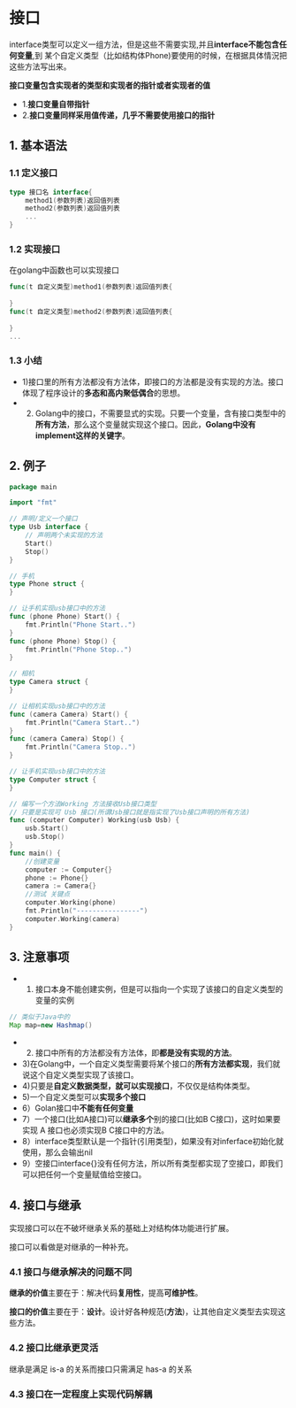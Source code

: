 # 接口

interface类型可以定义一组方法，但是这些不需要实现,并且**interface不能包含任何变量**,到 某个自定义类型（比如结构体Phone)要使用的时候，在根据具体情況把这些方法写出来。

**接口变量包含实现者的类型和实现者的指针或者实现者的值**

* 1.**接口变量自带指针**
* 2.**接口变量同样采用值传递，几乎不需要使用接口的指针**

## 1. 基本语法

### 1.1 定义接口

```go
type 接口名 interface{
    method1(参数列表)返回值列表
    method2(参数列表)返回值列表
    ...
}
```

### 1.2 实现接口

在golang中函数也可以实现接口

```go
func(t 自定义类型)method1(参数列表)返回值列表{
    
}
func(t 自定义类型)method2(参数列表)返回值列表{
    
}
...
```

### 1.3 小结

* 1)接口里的所有方法都没有方法体，即接口的方法都是没有实现的方法。接口体现了程序设计的**多态和高内聚低偶合**的思想。
* 2) Golang中的接口，不需要显式的实现。只要一个变量，含有接口类型中的**所有方法**，那么这个变量就实现这个接口。因此，**Golang中没有implement这样的关键字**。

## 2. 例子

```go
package main

import "fmt"

// 声明/定义一个接口
type Usb interface {
	// 声明两个未实现的方法
	Start()
	Stop()
}

// 手机
type Phone struct {
}

// 让手机实现usb接口中的方法
func (phone Phone) Start() {
	fmt.Println("Phone Start..")
}
func (phone Phone) Stop() {
	fmt.Println("Phone Stop..")
}

// 相机
type Camera struct {
}

// 让相机实现usb接口中的方法
func (camera Camera) Start() {
	fmt.Println("Camera Start..")
}
func (camera Camera) Stop() {
	fmt.Println("Camera Stop..")
}

// 让手机实现usb接口中的方法
type Computer struct {
}

// 编写一个方法Working 方法接收Usb接口类型
// 只要是实现可 Usb 接口(所谓Usb接口就是指实现了Usb接口声明的所有方法)
func (computer Computer) Working(usb Usb) {
	usb.Start()
	usb.Stop()
}
func main() {
	//创建变量
	computer := Computer{}
	phone := Phone{}
	camera := Camera{}
	//测试 关键点
	computer.Working(phone)
	fmt.Println("----------------")
	computer.Working(camera)
}

```

## 3. 注意事项

* 1) 接口本身不能创建实例，但是可以指向一个实现了该接口的自定义类型的变量的实例

```java
// 类似于Java中的
Map map=new Hashmap()
```

* 2) 接口中所有的方法都没有方法体，即**都是没有实现的方法**。
* 3)在Golang中，一个自定义类型需要将某个接口的**所有方法都实现**，我们就说这个自定义类型实现了该接口。
* 4)只要是**自定义数据类型，就可以实现接口**，不仅仅是结构体类型。
* 5)一个自定义类型可以**实现多个接口**
* 6）Golan接口中**不能有任何变量**
* 7）一个接口(比如A接口)可以**继承多个**别的接口(比如B C接口)，这时如果要实现 A 接口也必须实现B C接口中的方法。
* 8）interface类型默认是一个指针(引用类型)，如果没有对inferface初始化就使用，那么会输出nil
* 9）空接口interface{}没有任何方法，所以所有类型都实现了空接口，即我们可以把任何一个变量赋值给空接口。

## 4. 接口与继承

实现接口可以在不破坏继承关系的基础上对结构体功能进行扩展。

接口可以看做是对继承的一种补充。

### 4.1 接口与继承解决的问题不同

**继承的价值**主要在于：解决代码**复用性**，提高**可维护性**。

**接口的价值**主要在于：**设计**。设计好各种规范(**方法**)，让其他自定义类型去实现这些方法。

### 4.2 接口比继承更灵活

继承是满足 is-a 的关系而接口只需满足 has-a 的关系

### 4.3 接口在一定程度上实现代码解耦

